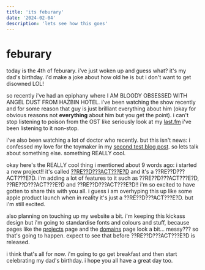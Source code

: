 ```yaml
---
title: 'its feburary'
date: '2024-02-04'
description: 'lets see how this goes'
---
```


# feburary

today is the 4th of feburary. i've just woken up and guess what? it's my dad's birthday. i'd make a joke about how old he is but i don't want to get disowned LOL!

so recently i've had an epiphany where I AM BLOODY OBSESSED WITH ANGEL DUST FROM HAZBIN HOTEL. i've been watching the show recently and for some reason that guy is just brilliant everything about him (okay for obvious reasons not **everything** about him but you get the point). i can't stop listening to poison from the OST like seriously look at my [last.fm](https://www.last.fm/user/t_ube) i've been listening to it non-stop.

i've also been watching a lot of doctor who recently. but this isn't news: i confessed my love for the toymaker in my [second test blog post](/blog/again). so lets talk about something else. something REALLY cool.

okay here's the REALLY cool thing i mentioned about 9 words ago: i started a new project!! it's called [??RE??D???ACT???E?D](https://www.youtube.com/watch?v=dQw4w9WgXcQ) and it's a ??RE??D???ACT???E?D. i'm adding a lot of features to it such as ??RE??D???ACT???E?D, ??RE??D???ACT???E?D and ??RE??D???ACT???E?D!! i'm so excited to have gotten to share this with you all. i guess i am overhyping this up like some apple product launch when in reality it's just a ??RE??D???ACT???E?D. but i'm still excited.

also planning on touching up my website a bit. i'm keeping this kickass design but i'm going to standardise fonts and colours and stuff, because pages like the [projects](/projects) page and the [domains](/domains) page look a bit... messy??? so that's going to happen. expect to see that before ??RE??D???ACT???E?D is released.

i think that's all for now. i'm going to go get breakfast and then start celebrating my dad's birthday. i hope you all have a great day too.